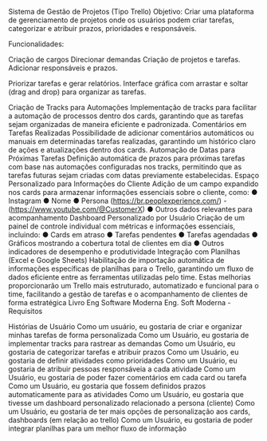 Sistema de Gestão de Projetos (Tipo Trello) Objetivo: Criar uma plataforma de gerenciamento de projetos onde os usuários podem criar tarefas, categorizar e atribuir prazos, prioridades e responsáveis.

Funcionalidades:

Criação de cargos Direcionar demandas Criação de projetos e tarefas. Adicionar responsáveis e prazos.

Priorizar tarefas e gerar relatórios. Interface gráfica com arrastar e soltar (drag and drop) para organizar as tarefas.

Criação de Tracks para Automações Implementação de tracks para facilitar a automação de processos dentro dos cards, garantindo que as tarefas sejam organizadas de maneira eficiente e padronizada.
Comentários em Tarefas Realizadas Possibilidade de adicionar comentários automáticos ou manuais em determinadas tarefas realizadas, garantindo um histórico claro de ações e atualizações dentro dos cards.
Automação de Datas para Próximas Tarefas Definição automática de prazos para próximas tarefas com base nas automações configuradas nos tracks, permitindo que as tarefas futuras sejam criadas com datas previamente estabelecidas.
Espaço Personalizado para Informações do Cliente Adição de um campo expandido nos cards para armazenar informações essenciais sobre o cliente, como: ● Instagram ● Nome ● Persona (https://br.peoplexperience.com/) - (https://www.youtube.com/@CustomerX) ● Outros dados relevantes para acompanhamento
Dashboard Personalizado por Usuário Criação de um painel de controle individual com métricas e informações essenciais, incluindo: ● Cards em atraso ● Tarefas pendentes ● Tarefas agendadas ● Gráficos mostrando a cobertura total de clientes em dia ● Outros indicadores de desempenho e produtividade
Integração com Planilhas (Excel e Google Sheets) Habilitação de importação automática de informações específicas de planilhas para o Trello, garantindo um fluxo de dados eficiente entre as ferramentas utilizadas pelo time. Estas melhorias proporcionarão um Trello mais estruturado, automatizado e funcional para o time, facilitando a gestão de tarefas e o acompanhamento de clientes de forma estratégica
Livro Eng Software Moderna
Eng. Soft Moderna - Requisitos

Histórias de Usuário
Como um usuário, eu gostaria de criar e organizar minhas tarefas de forma personalizada
Como um Usuário, eu gostaria de implementar tracks para rastrear as demandas
Como um Usuário, eu gostaria de categorizar tarefas e atribuir prazos
Como um Usuário, eu gostaria de definir atividades como prioridades
Como um Usuário, eu gostaria de atribuir pessoas responsáveia a cada atividade
Como um Usuário, eu gostaria de poder fazer comentários em cada card ou tarefa
Como um Usuário, eu gostaria que fossem definidos prazos automaticamente para as atividades
Como um Usuário, eu gostaria que tivesse um dashboard personalizado relacionado a persona (cliente)
Como um Usuário, eu gostaria de ter mais opções de personalização aos cards, dashboards (em relação ao trello)
Como um Usuário, eu gostaria de poder integrar planilhas para um melhor fluxo de informação
